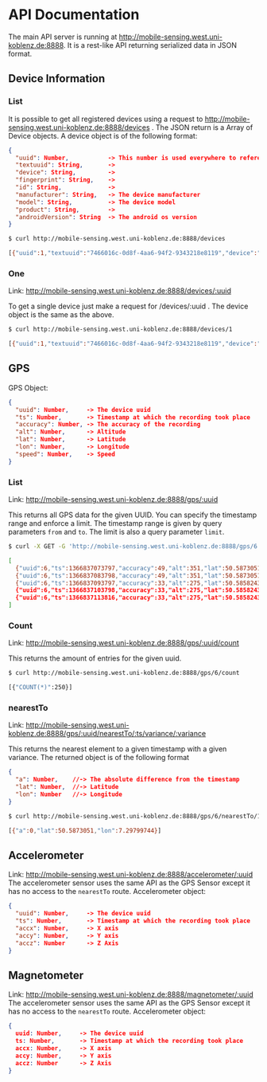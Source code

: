 API Documentation
=================

The main API server is running at http://mobile-sensing.west.uni-koblenz.de:8888.
It is a rest-like API returning serialized data in JSON format.

Device Information
------------------

### List
It is possible to get all registered devices using a request to http://mobile-sensing.west.uni-koblenz.de:8888/devices .
The JSON return is a Array of Device objects.
A device object is of the following format:
```JSON
{
  "uuid": Number,           -> This number is used everywhere to reference this device
  "textuuid": String,       -> 
  "device": String,         ->
  "fingerprint": String,    ->
  "id": String,             ->
  "manufacturer": String,   -> The device manufacturer
  "model": String,          -> The device model
  "product": String,        -> 
  "androidVersion": String  -> The android os version
}
```

```bash
$ curl http://mobile-sensing.west.uni-koblenz.de:8888/devices

[{"uuid":1,"textuuid":"7466016c-0d8f-4aa6-94f2-9343218e8119","device":"shooteru","fingerprint":"htc_europe/htc_shooteru/shooteru:4.0.3/IML74K/385730.1:user/release-keys","id":"IML74K","manufacturer":"HTC","model":"HTC EVO 3D X515m","product":"htc_shooteru","androidVersion":"4.0.3"}, ...]
```

### One
Link: http://mobile-sensing.west.uni-koblenz.de:8888/devices/:uuid

To get a single device just make a request for /devices/:uuid .
The device object is the same as the above.
```bash
$ curl http://mobile-sensing.west.uni-koblenz.de:8888/devices/1

[{"uuid":1,"textuuid":"7466016c-0d8f-4aa6-94f2-9343218e8119","device":"shooteru","fingerprint":"htc_europe/htc_shooteru/shooteru:4.0.3/IML74K/385730.1:user/release-keys","id":"IML74K","manufacturer":"HTC","model":"HTC EVO 3D X515m","product":"htc_shooteru","androidVersion":"4.0.3"}]
```

GPS
---

GPS Object:
```JSON
{
  "uuid": Number,     -> The device uuid
  "ts": Number,       -> Timestamp at which the recording took place
  "accuracy": Number, -> The accuracy of the recording
  "alt": Number,      -> Altitude
  "lat": Number,      -> Latitude
  "lon": Number,      -> Longitude
  "speed": Number,    -> Speed
}
```

### List
Link: http://mobile-sensing.west.uni-koblenz.de:8888/gps/:uuid

This returns all GPS data for the given UUID.
You can specify the timestamp range and enforce a limit.
The timestamp range is given by query parameters `from` and `to`.
The limit is also a query parameter `limit`.

```bash
$ curl -X GET -G 'http://mobile-sensing.west.uni-koblenz.de:8888/gps/6' -d from=1366827805195 -d to=1366837563934 -d limit=5

[
  {"uuid":6,"ts":1366837073797,"accuracy":49,"alt":351,"lat":50.5873051,"lon":7.29799744,"speed":0},
  {"uuid":6,"ts":1366837083798,"accuracy":49,"alt":351,"lat":50.5873051,"lon":7.29799744,"speed":0},
  {"uuid":6,"ts":1366837093797,"accuracy":33,"alt":275,"lat":50.5858243,"lon":7.29763594,"speed":0},
  {"uuid":6,"ts":1366837103798,"accuracy":33,"alt":275,"lat":50.5858243,"lon":7.29763594,"speed":0},
  {"uuid":6,"ts":1366837113816,"accuracy":33,"alt":275,"lat":50.5858243,"lon":7.29763594,"speed":0}
]
```

### Count
Link: http://mobile-sensing.west.uni-koblenz.de:8888/gps/:uuid/count

This returns the amount of entries for the given uuid.

```bash
$ curl http://mobile-sensing.west.uni-koblenz.de:8888/gps/6/count

[{"COUNT(*)":250}]
```

### nearestTo
Link: http://mobile-sensing.west.uni-koblenz.de:8888/gps/:uuid/nearestTo/:ts/variance/:variance

This returns the nearest element to a given timestamp with a given variance.
The returned object is of the following format
```JSON
{
  "a": Number,    //-> The absolute difference from the timestamp
  "lat": Number,  //-> Latitude
  "lon": Number   //-> Longitude
}
```
```bash
$ curl http://mobile-sensing.west.uni-koblenz.de:8888/gps/6/nearestTo/1366837073797/variance/100

[{"a":0,"lat":50.5873051,"lon":7.29799744}]
```

Accelerometer
-------------
Link: http://mobile-sensing.west.uni-koblenz.de:8888/accelerometer/:uuid
The accelerometer sensor uses the same API as the GPS Sensor except it has no access to the `nearestTo` route.
Accelerometer object:
```JSON
{
  "uuid": Number,     -> The device uuid
  "ts": Number,       -> Timestamp at which the recording took place
  "accx": Number,     -> X axis
  "accy": Number,     -> Y axis
  "accz": Number      -> Z Axis
}
```

Magnetometer
------------
Link: http://mobile-sensing.west.uni-koblenz.de:8888/magnetometer/:uuid
The accelerometer sensor uses the same API as the GPS Sensor except it has no access to the `nearestTo` route.
Accelerometer object:
```JSON
{
  uuid: Number,     -> The device uuid
  ts: Number,       -> Timestamp at which the recording took place
  accx: Number,     -> X axis
  accy: Number,     -> Y axis
  accz: Number      -> Z Axis
}
```


